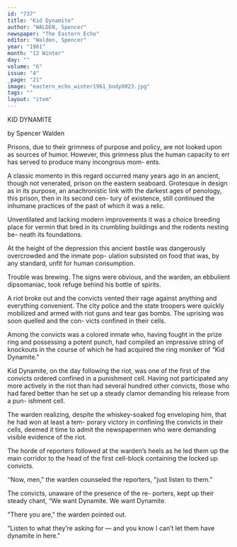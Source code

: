 ```yaml
---
id: "737"
title: "Kid Dynamite"
author: "WALDEN, Spencer"
newspaper: "The Eastern Echo"
editor: "Walden, Spencer"
year: "1961"
month: "12 Winter"
day: ""
volume: "6"
issue: "4"
_page: "21"
image: "eastern_echo_winter1961_body0023.jpg"
tags: ""
layout: "item"
---
```

KID DYNAMITE

by Spencer Walden

Prisons, due to their grimness of purpose and
policy, are not looked upon as sources of humor.
However, this grimness plus the human capacity to
err has served to produce many incongrous mom-
ents.

A classic momento in this regard occurred many
years ago in an ancient, though not venerated, prison
on the eastern seaboard. Grotesque in design as in
its purpose, an anachronistic link with the darkest
ages of penology, this prison, then in its second cen-
tury of existence, still continued the inhumane
practices of the past of which it was a relic.

Unventilated and lacking modern improvements
it was a choice breeding place for vermin that bred in
its crumbling buildings and the rodents nesting be-
neath its foundations.

At the height of the depression this ancient bastile
was dangerously overcrowded and the inmate pop-
ulation subsisted on food that was, by any standard,
unfit for human consumption.

Trouble was brewing. The signs were obvious,
and the warden, an ebbulient dipsomaniac, took
refuge behind his bottle of spirits.

A riot broke out and the convicts vented their
rage against anything and everything convenient.
The city police and the state troopers were quickly
mobilized and armed with riot guns and tear gas
bombs. The uprising was soon quelled and the con-
victs confined in their cells.

Among the convicts was a colored inmate who,
having fought in the prize ring and possessing a
potent punch, had compiled an impressive string of
knockouts in the course of which he had acquired
the ring moniker of “Kid Dynamite.”

Kid Dynamite, on the day following the riot, was
one of the first of the convicts ordered confined in
a punishment cell. Having not participated any more
actively in the riot than had several hundred other
convicts, those who had fared better than he set up
a steady clamor demanding his release from a pun-
ishment cell.

The warden realizing, despite the whiskey-soaked
fog enveloping him, that he had won at least a tem-
porary victory in confining the convicts in their cells,
deemed it time to admit the newspapermen who were
demanding visible evidence of the riot.

The horde of reporters followed at the warden’s
heels as he led them up the main corridor to the
head of the first cell-block containing the locked up
convicts.

‘‘Now, men,” the warden counseled the reporters,
"just listen to them.”

The convicts, unaware of the presence of the re-
porters, kept up their steady chant, “We want
Dynamite. We want Dynamite.

"There you are," the warden pointed out.

“Listen to what they’re asking for — and you know
I can’t let them have dynamite in here."
